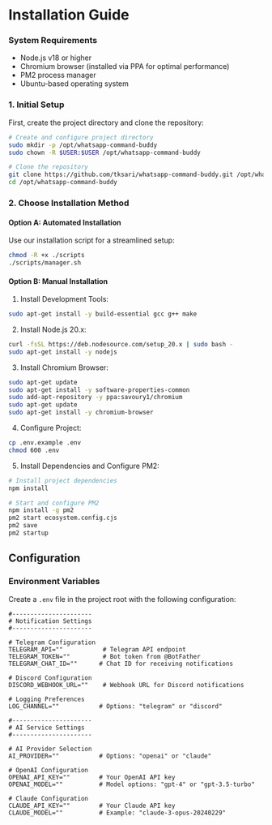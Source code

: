 # Installation Guide

### System Requirements

- Node.js v18 or higher
- Chromium browser (installed via PPA for optimal performance)
- PM2 process manager
- Ubuntu-based operating system

### 1. Initial Setup

First, create the project directory and clone the repository:

```bash
# Create and configure project directory
sudo mkdir -p /opt/whatsapp-command-buddy
sudo chown -R $USER:$USER /opt/whatsapp-command-buddy

# Clone the repository
git clone https://github.com/tksari/whatsapp-command-buddy.git /opt/whatsapp-command-buddy
cd /opt/whatsapp-command-buddy
```

### 2. Choose Installation Method

#### Option A: Automated Installation

Use our installation script for a streamlined setup:

```bash
chmod -R +x ./scripts
./scripts/manager.sh
```

#### Option B: Manual Installation

1. Install Development Tools:

```bash
sudo apt-get install -y build-essential gcc g++ make
```

2. Install Node.js 20.x:

```bash
curl -fsSL https://deb.nodesource.com/setup_20.x | sudo bash -
sudo apt-get install -y nodejs
```

3. Install Chromium Browser:

```bash
sudo apt-get update
sudo apt-get install -y software-properties-common
sudo add-apt-repository -y ppa:savoury1/chromium
sudo apt-get update
sudo apt-get install -y chromium-browser
```

4. Configure Project:

```bash
cp .env.example .env
chmod 600 .env
```

5. Install Dependencies and Configure PM2:

```bash
# Install project dependencies
npm install

# Start and configure PM2
npm install -g pm2
pm2 start ecosystem.config.cjs
pm2 save
pm2 startup
```

## Configuration

### Environment Variables

Create a `.env` file in the project root with the following configuration:

```env
#----------------------
# Notification Settings
#----------------------

# Telegram Configuration
TELEGRAM_API=""           # Telegram API endpoint
TELEGRAM_TOKEN=""         # Bot token from @BotFather
TELEGRAM_CHAT_ID=""      # Chat ID for receiving notifications

# Discord Configuration
DISCORD_WEBHOOK_URL=""    # Webhook URL for Discord notifications

# Logging Preferences
LOG_CHANNEL=""           # Options: "telegram" or "discord"

#----------------------
# AI Service Settings
#----------------------

# AI Provider Selection
AI_PROVIDER=""           # Options: "openai" or "claude"

# OpenAI Configuration
OPENAI_API_KEY=""        # Your OpenAI API key
OPENAI_MODEL=""          # Model options: "gpt-4" or "gpt-3.5-turbo"

# Claude Configuration
CLAUDE_API_KEY=""        # Your Claude API key
CLAUDE_MODEL=""          # Example: "claude-3-opus-20240229"
```

